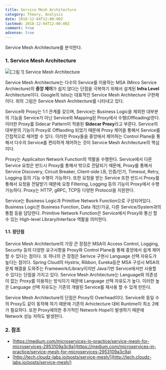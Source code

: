 ```yaml
---
title: Service Mesh Architecture
category: Theory, Analysis
date: 2018-12-04T12:00:00Z
lastmod: 2018-12-04T12:00:00Z
comment: true
adsense: true
---
```


Service Mesh Architecture를 분석한다.

### 1. Service Mesh Architecture

![[그림 1] Service Mesh Architecture]({{site.baseurl}}/images/theory_analysis/Service_Mesh_Architecture/Service_Mesh_Architecture.PNG)

Service Mesh Architecture는 다수의 Service를 이용하는 MSA (Mirco Service Archiecture)의 **중앙 제어**가 쉽지 않다는 단점을 극복하기 위해서 설계된 **Infra Level** Architecture이다. Google의 Istio는 대표적인 Service Mesh Architecture 구현체이다. 위의 그림은 Service Mesh Architecture를 나타내고 있다.

Service와 Proxy는 1:1 관계를 갖으며, Service는 Business Logic을 제외한 대부분의 기능을 Service가 아닌 Service와 Mapping된 Proxy에서 수행(Offloading)한다. 이러한 Proxy를 Sidecar Pattern이 적용된 **Sidecar Proxy**라고 부른다. Service의 대부분의 기능이 Proxy로 Offlaoding 되었기 때문에 Proxy 제어을 통해서 Service를 간접적으로 제어할 수 있다. 이러한 Proxy들을 중앙에서 제어하는 Control Plane을 통해서 다수의 Service를 편리하게 제어하는 것이 Service Mesh Architecture의 핵심이다.

Proxy는 Applicaiton Network Function의 역활을 수행한다. Service에서 다른 Service 요청은 반드시 Proxy를 통해서 밖으로 전달되기 때문에, Proxy를 통해서 Service Discovery, Circuit Breaker, Client-side LB, 인증/인가, Timeout, Retry, Logging 등의 기능 수행이 가능하다. 또한 요청을 받는 Service 또한 반드시 Proxy를 통해서 요청을 전달받기 때문에 요청 Filtering, Logging 등의 기능이 Proxy에서 수행 가능하다. Proxy는 HTTP, gRPC, TCP등 다양한 Protocol을 지원한다.

Service는 Business Logic과 Primitive Network Function으로 구성되어있다. Business Logic은 Business Function, Data 개산/가공, 다른 Service/System과의 통합 등을 담당한다. Primitive Network Function은 Service에서 Proxy와 통신 할 수 있는 High-level Library/Interface 역활을 의미한다.

#### 1.1. 장단점

Service Mesh Architecture의 가장 큰 장점은 MSA의 Access Control, Logging, Security 등의 다양한 요구사항을 Proxy와 Control Plane을 통해 중앙에서 쉽게 제어 할 수 있다는 점이다. 또 하나의 큰 장점은 Serivce 구현시 Language 선택 자유도가 높다는 점이다. Spring Cloud의 Hystrix, Ribbon, Eureka등은 MSA 구성시 MSA의 문제 해결을 도와주는 Framework/Library이지만 Java기반 Service에서만 사용할 수 있다는 단점을 가지고 있다. Service Mesh Architecture는 Language와 의존성이 없는 Proxy를 이용하는 방식이기 때문에 Language 선택 자유도가 높다. 이러한 높은 Language 선택 자유도는 기존의 개발된 Service를 재사용 할 수 있게 만든다.

Service Mesh Architecture의 단점은 Proxy의 Overhead이다. Service와 동일 수의 Proxy도 같이 동작해 하기 때문에 기존의 Arhictecture 대비 Runtime이 최소 2배가 필요하다. 또한 Proxy에의한 추가적인 Network Hope이 발생하기 때문에 Network 성능 저하도 발생한다.

### 2. 참조

* [https://medium.com/microservices-in-practice/service-mesh-for-microservices-2953109a3c9a](https://medium.com/microservices-in-practice/service-mesh-for-microservices-2953109a3c9a)
* [http://tech.cloudz-labs.io/posts/service-mesh/](http://tech.cloudz-labs.io/posts/service-mesh/)